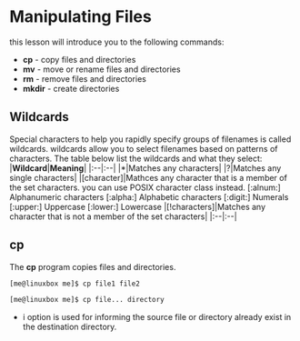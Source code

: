 # Manipulating Files
this lesson will introduce you to the following commands:
- **cp** - copy files and directories
- **mv** - move or rename files and directories
- **rm** - remove files and directories
- **mkdir** - create directories

## Wildcards
Special characters to help you rapidly specify groups of filenames is called wildcards.
wildcards allow you to select filenames based on patterns of characters. The table below list the wildcards and what they select:
|**Wildcard**|**Meaning**|
|:--|:--|
|*|Matches any characters|
|?|Matches any single characters|
|[character]|Mathces any character that is a member of the set characters. you can use POSIX character class instead.
	[:alnum:]	Alphanumeric characters
	[:alpha:]	Alphabetic characters
	[:digit:]	Numerals
	[:upper:]	Uppercase
	[:lower:]	Lowercase
|[!characters]|Matches any character that is not a member of the set characters|
|:--|:--|

## cp
The **cp** program copies files and directories. 
```bash
[me@linuxbox me]$ cp file1 file2
```
```bash
[me@linuxbox me]$ cp file... directory
```
- i option is used for informing the source file or directory already exist in the destination directory. 
<!--stackedit_data:
eyJoaXN0b3J5IjpbMTQ4MTQwNDc3MV19
-->